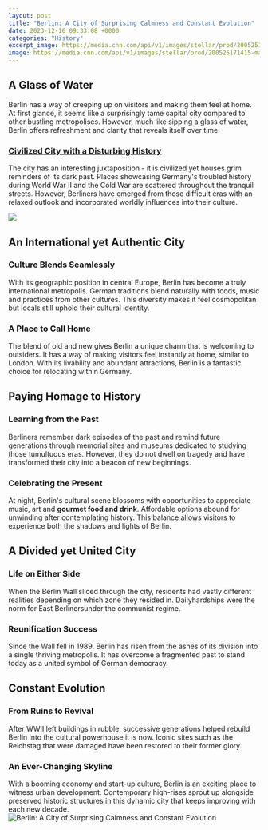 ```yaml
---
layout: post
title: "Berlin: A City of Surprising Calmness and Constant Evolution"
date: 2023-12-16 09:33:08 +0000
categories: "History"
excerpt_image: https://media.cnn.com/api/v1/images/stellar/prod/200525171415-mathys-van-abbe-amsterdam.jpg?q=w_1600,h_900,x_0,y_0,c_fill/w_1280
image: https://media.cnn.com/api/v1/images/stellar/prod/200525171415-mathys-van-abbe-amsterdam.jpg?q=w_1600,h_900,x_0,y_0,c_fill/w_1280
---
```


## A Glass of Water 
Berlin has a way of creeping up on visitors and making them feel at home. At first glance, it seems like a surprisingly tame capital city compared to other bustling metropolises. However, much like sipping a glass of water, Berlin offers refreshment and clarity that reveals itself over time. 
### [Civilized City with a Disturbing History](https://travelokla.github.io/2024-01-05-l-xe2ge-de-fer-celte/)
The city has an interesting juxtaposition - it is civilized yet houses grim reminders of its dark past. Places showcasing Germany's troubled history during World War II and the Cold War are scattered throughout the tranquil streets. However, Berliners have emerged from those difficult eras with an relaxed outlook and incorporated worldly influences into their culture.

![](https://assets.entrepreneur.com/content/3x2/1300/20150625201609-berlin-start-up-city.jpeg)
## An International yet Authentic City
### **Culture Blends Seamlessly** 
With its geographic position in central Europe, Berlin has become a truly international metropolis. German traditions blend naturally with foods, music and practices from other cultures. This diversity makes it feel cosmopolitan but locals still uphold their cultural identity. 
### **A Place to Call Home**  
The blend of old and new gives Berlin a unique charm that is welcoming to outsiders. It has a way of making visitors feel instantly at home, similar to London. With its livability and abundant attractions, Berlin is a fantastic choice for relocating within Germany.
## Paying Homage to History  
### **Learning from the Past**
Berliners remember dark episodes of the past and remind future generations through memorial sites and museums dedicated to studying those tumultuous eras. However, they do not dwell on tragedy and have transformed their city into a beacon of new beginnings.  
### **Celebrating the Present**  
At night, Berlin's cultural scene blossoms with opportunities to appreciate music, art and **gourmet food and drink**. Affordable options abound for unwinding after contemplating history. This balance allows visitors to experience both the shadows and lights of Berlin.
## A Divided yet United City
### **Life on Either Side**
When the Berlin Wall sliced through the city, residents had vastly different realities depending on which zone they resided in. Dailyhardships were the norm for East Berlinersunder the communist regime.  
### **Reunification Success**  
Since the Wall fell in 1989, Berlin has risen from the ashes of its division into a single thriving metropolis. It has overcome a fragmented past to stand today as a united symbol of German democracy.
## Constant Evolution  
### **From Ruins to Revival**
After WWII left buildings in rubble, successive generations helped rebuild Berlin into the cultural powerhouse it is now. Iconic sites such as the Reichstag that were damaged have been restored to their former glory.
### **An Ever-Changing Skyline**  
With a booming economy and start-up culture, Berlin is an exciting place to witness urban development. Contemporary high-rises sprout up alongside preserved historic structures in this dynamic city that keeps improving with each new decade.
![Berlin: A City of Surprising Calmness and Constant Evolution](https://media.cnn.com/api/v1/images/stellar/prod/200525171415-mathys-van-abbe-amsterdam.jpg?q=w_1600,h_900,x_0,y_0,c_fill/w_1280)